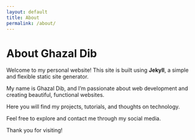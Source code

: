 ```yaml
---
layout: default
title: About
permalink: /about/
---
```




# About Ghazal Dib

Welcome to my personal website! This site is built using **Jekyll**, a simple and flexible static site generator.

My name is Ghazal Dib, and I’m passionate about web development and creating beautiful, functional websites.

Here you will find my projects, tutorials, and thoughts on technology.

Feel free to explore and contact me through my social media.

Thank you for visiting!
